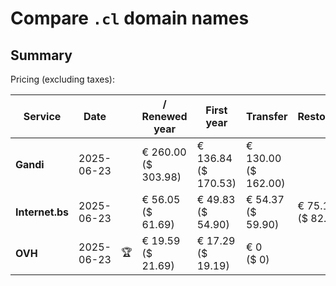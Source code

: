 # Compare `.cl` domain names

## Summary

Pricing (excluding taxes):

| Service | Date |  | / Renewed year | First year | Transfer | Restoration |
|--|--|--|--|--|--|--|
| **Gandi** | 2025-06-23 |  | € 260.00<br>($ 303.98) | € 136.84<br>($ 170.53) | € 130.00<br>($ 162.00) |  |
| **Internet.bs** | 2025-06-23 |  | € 56.05<br>($ 61.69) | € 49.83<br>($ 54.90) | € 54.37<br>($ 59.90) | € 75.15<br>($ 82.75) |
| **OVH** | 2025-06-23 | 🏆 | € 19.59<br>($ 21.69) | € 17.29<br>($ 19.19) | € 0<br>($ 0) |  |
